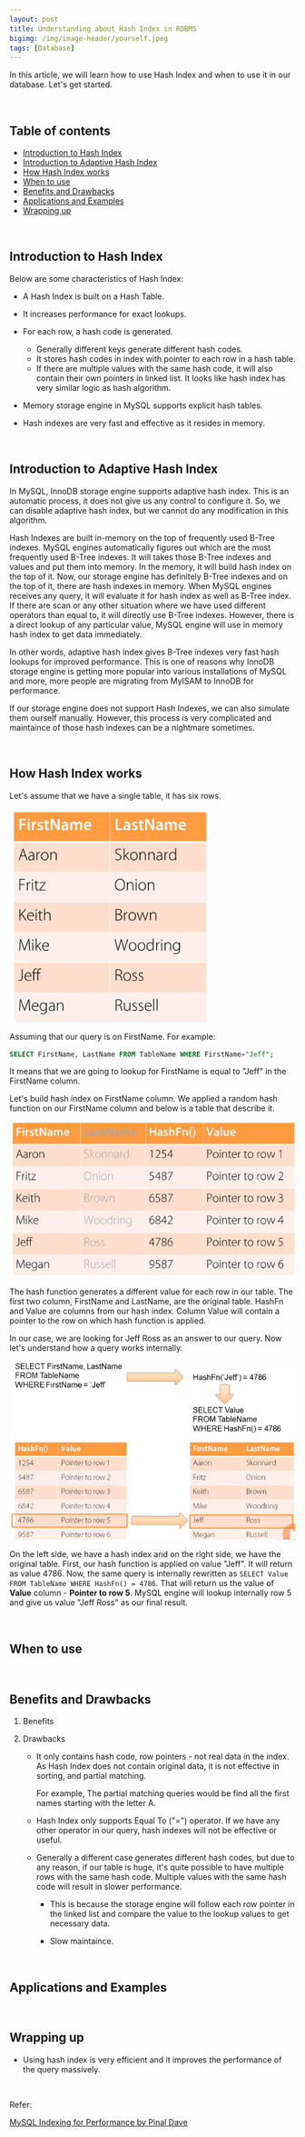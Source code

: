 ```yaml
---
layout: post
title: Understanding about Hash Index in RDBMS
bigimg: /img/image-header/yourself.jpeg
tags: [Database]
---
```


In this article, we will learn how to use Hash Index and when to use it in our database. Let's get started.

<br>

## Table of contents
- [Introduction to Hash Index](#introduction-to-hash-index)
- [Introduction to Adaptive Hash Index](#introduction-to-adaptive-hash-index)
- [How Hash Index works](#how-hash-index-works)
- [When to use](#when-to-use)
- [Benefits and Drawbacks](#benefits-and-drawbacks)
- [Applications and Examples](#applications-and-examples)
- [Wrapping up](#wrapping-up)

<br>

## Introduction to Hash Index

Below are some characteristics of Hash Index:
- A Hash Index is built on a Hash Table.
- It increases performance for exact lookups.
- For each row, a hash code is generated.

    - Generally different keys generate different hash codes.
    - It stores hash codes in index with pointer to each row in a hash table.
    - If there are multiple values with the same hash code, it will also contain their own pointers in linked list. It looks like hash index has very similar logic as hash algorithm.

- Memory storage engine in MySQL supports explicit hash tables.
- Hash indexes are very fast and effective as it resides in memory.

<br>

## Introduction to Adaptive Hash Index

In MySQL, InnoDB storage engine supports adaptive hash index. This is an automatic process, it does not give us any control to configure it. So, we can disable adaptive hash index, but we cannot do any modification in this algorithm.

Hash Indexes are built in-memory on the top of frequently used B-Tree indexes. MySQL engines automatically figures out which are the most frequently used B-Tree indexes. It will takes those B-Tree indexes and values and put them into memory. In the memory, it will build hash index on the top of it. Now, our storage engine has definitely B-Tree indexes and on the top of it, there are hash indexes in memory. When MySQL engines receives any query, it will evaluate it for hash index as well as B-Tree index. If there are scan or any other situation where we have used different operators than equal to, it will directly use B-Tree indexes. However, there is a direct lookup of any particular value, MySQL engine will use in memory hash index to get data immediately.

In other words, adaptive hash index gives B-Tree indexes very fast hash lookups for improved performance. This is one of reasons why InnoDB storage engine is getting more popular into various installations of MySQL and more, more people are migrating from MyISAM to InnoDB for performance.

If our storage engine does not support Hash Indexes, we can also simulate them ourself manually. However, this process is very complicated and maintaince of those hash indexes can be a nightmare sometimes.

<br>

## How Hash Index works

Let's assume that we have a single table, it has six rows.

![](../img/Database/MySQL/index/hash-index/ex-hash-index-works.png)

Assuming that our query is on FirstName. For example:

```sql
SELECT FirstName, LastName FROM TableName WHERE FirstName="Jeff";
```

It means that we are going to lookup for FirstName is equal to "Jeff" in the FirstName column.

Let's build hash index on FirstName column. We applied a random hash function on our FirstName column and below is a table that describe it.

![](../img/Database/MySQL/index/hash-index/ex-hash-index-works-1.png)

The hash function generates a different value for each row in our table. The first two column, FirstName and LastName, are the original table. HashFn and Value are columns from our hash index. Column Value will contain a pointer to the row on which hash function is applied.

In our case, we are looking for Jeff Ross as an answer to our query. Now let's understand how a query works internally.

![](../img/Database/MySQL/index/hash-index/ex-hash-index-works-2.png)

On the left side, we have a hash index and on the right side, we have the original table. First, our hash function is applied on value "Jeff". It will return as value 4786. Now, the same query is internally rewritten as ```SELECT Value FROM TableName WHERE HashFn() = 4786```. That will return us the value of **Value** column - **Pointer to row 5**. MySQL engine will lookup internally row 5 and give us value "Jeff Ross" as our final result.


<br>

## When to use






<br>

## Benefits and Drawbacks

1. Benefits

    



2. Drawbacks

    - It only contains hash code, row pointers - not real data in the index. As Hash Index does not contain original data, it is not effective in sorting, and partial matching.

        For example, The partial matching queries would be find all the first names starting with the letter A.

    - Hash Index only supports Equal To ("=") operator. If we have any other operator in our query, hash indexes will not be effective or useful.

    - Generally a different case generates different hash codes, but due to any reason, if our table is huge, it's quite possible to have multiple rows with the same hash code. Multiple values with the same hash code will result in slower performance.

        - This is because the storage engine will follow each row pointer in the linked list and compare the value to the lookup values to get necessary data.

        - Slow maintaince.

<br>

## Applications and Examples



<br>


## Wrapping up
- Using hash index is very efficient and it improves the performance of the query massively.




<br>

Refer:

[MySQL Indexing for Performance by Pinal Dave](https://app.pluralsight.com/library/courses/mysql-indexing-performance/table-of-contents)